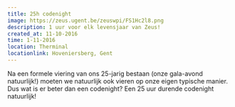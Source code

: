 ```yaml
---
title: 25h codenight
image: https://zeus.ugent.be/zeuswpi/FS1Hc2l8.png
description: 1 uur voor elk levensjaar van Zeus!
created_at: 11-10-2016
time: 1-11-2016
location: Therminal
locationlink: Hoveniersberg, Gent
---
```


Na een formele viering van ons 25-jarig bestaan (onze gala-avond natuurlijk!) moeten we natuurlijk ook vieren op onze eigen typische manier.
Dus wat is er beter dan een codenight? Een 25 uur durende codenight natuurlijk!
